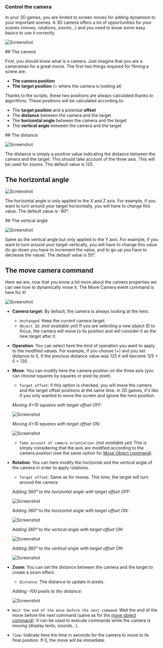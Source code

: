 ### Control the camera

In your 2D games, you are limited to screen moves for adding dynamism to your important scenes. A 3D camera offers a lot of opportunities for your scenes (moves, rotations, zooms...) and you need to know some easy basics to use it correctly.

![Screenshot](img/camera-example.gif)

## The camera

First, you should know what is a camera. Just imagine that you are a cameraman for a great movie. The first two things required for filming a scene are:

* **The camera position**
* **The target position** (= where the camera is looking at)

Thanks to the scripts, these two positions are always calculated thanks to algorithms. These positions will be calculated according to:

* The **target position** and a potential **offset**
* The **distance** between the camera and the target
* The **horizontal angle** between the camera and the target
* The **vertical angle** between the camera and the target

## The distance

![Screenshot](img/camera-distance.png)

The distance is simply a positive value indicating the distance between the camera and the target. This should take account of the three axis. This will be used for zooms. The default value is 125.

## The horizontal angle

![Screenshot](img/camera-h.png)

The horizontal angle is only applied to the X and Z axis. For example, if you want to turn around your target horizontally, you will have to change this value. The default value is -90°.

## The vertical angle

![Screenshot](img/camera-v.png)

Same as the vertical angle but only applied to the Y axis. For example, if you want to turn around your target vertically, you will have to change this value (to go down you have to increment the value, and to go up you have to decrease the value). The default value is 55°.

## The move camera command

Here we are, now that you know a bit more about the camera properties we can see how to dynamically move it. The Move Camera event command is here for it!

![Screenshot](img/command-move-camera.png)

* **Camera target**: By default, the camera is always looking at the hero.
	* `Unchanged`: Keep the current camera target.
	* `Object ID`: *(not available yet)* If you are selecting a new object ID to focus, the camera will move to its position and will consider it as the new target after it.
* **Operation**: You can select here the kind of operation you want to apply to the modified values. For example, if you choose (+) and you set distance to 5, if the previous distance value was 125 it will become 125 + 5 = 130.
* **Move**: You can modify here the camera position on the three axis (you can choose squares by squares or pixel by pixel).
	* `Target offset`: if this option is checked, you will move the camera and the target offset positions at the same time. In 2D games, it's like if you only wanted to move the screen and ignore the hero position.

	*Moving X+10 squares with target offset OFF:*

	![Screenshot](img/camera-move-off.gif)

	*Moving X+10 squares with target offset ON:*

	![Screenshot](img/camera-move-on.gif)

	* `Take account of camera orientation`: *(not available yet)* This is simply considering that the axis are modified according to the camera position (see the same option for [Move Object command](event-commands-overview/#move-object)).

* **Rotation**: You can here modify the horizontal and the vertical angle of the camera in order to apply rotations.

	* `Target offset`: Same as for moves. This time, the target will turn around the camera.

	*Adding 360° to the horizontal angle with target offset OFF:*

	![Screenshot](img/camera-h-r-off.gif)

	*Adding 360° to the horizontal angle with target offset ON:*

	![Screenshot](img/camera-h-r-on.gif)

	*Adding 360° to the vertical angle with target offset ON:*

	![Screenshot](img/camera-v-r-off.gif)

	*Adding 360° to the vertical angle with target offset ON:*

	![Screenshot](img/camera-v-r-on.gif)

* **Zoom**: You can set the distance between the camera and the target to create a zoom effect.
	* `Distance`: The distance to update in pixels.
 
	*Adding -100 pixels to the distance:*

	![Screenshot](img/camera-zoom.gif)

* `Wait the end of the move before the next command`: Wait the end of the move before the next command (same as for the [move object command](event-commands-overview/#move-object)). It can be used to execute commands while the camera is moving (display texts, sounds...).
* `Time`: Indicate here the time in seconds for the camera to move to its final position. If 0, the move will be immediate.